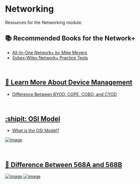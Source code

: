 # Networking
Resources for the Networking module.


## :books: Recommended Books for the Network+

<ul>
  <li><a href="https://www.amazon.com/CompTIA-Network-Certification-N10-008-Comptia/dp/1264269056/ref=sr_1_3?crid=YA0BRESVUUHE&keywords=Network%2B&qid=1662903681&sprefix=network%2B%2Caps%2C155&sr=8-3">All-In-One Network+ by Mike Meyers</li>
  <li><a href="https://www.amazon.com/CompTIA-Network-Practice-Tests-N10-008/dp/1119807301/ref=sr_1_15?crid=2HRHUKE3YXVQD&keywords=Sybex+wiley+network+%2B+practice+test&qid=1662903717&sprefix=sybex+wiley+network+%2B+practice+test%2Caps%2C69&sr=8-15">Sybex-Wiley Network+ Practice Tests</li>
</ul>

<br />

## 📱 Learn More About Device Management
 
<ul>
  <li><a href="https://jumpcloud.com/blog/defining-byod-cope-cobo-cyod">Difference Between BYOD, COPE, COBO, and CYOD</li>
</ul>

<br />

## :shipit: OSI Model

<ul>
  <li><a href="https://www.cloudflare.com/learning/ddos/glossary/open-systems-interconnection-model-osi/">What is the OSI Model?</li>
</ul>

![image](https://user-images.githubusercontent.com/10188810/190020181-6cf796ed-2f98-4639-862f-8dff33fd36d5.png)

<br />

## :electric_plug: Difference Between 568A and 568B
 
![image](https://user-images.githubusercontent.com/10188810/189536559-10e13c5e-9336-4af7-9e79-c95aa8c48b46.png)
![image](https://user-images.githubusercontent.com/10188810/189536580-9cec5cbd-10fa-4521-af3d-91c18bc43e77.png)
